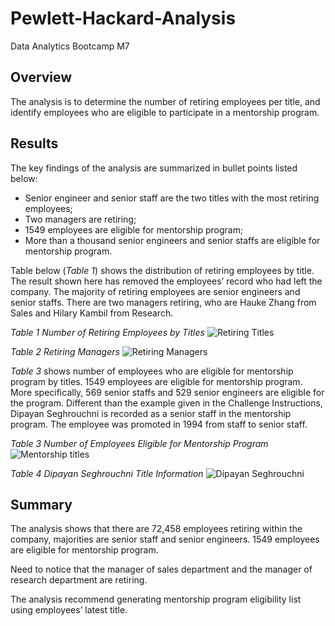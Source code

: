 # Pewlett-Hackard-Analysis
Data Analytics Bootcamp M7
## Overview
The analysis is to determine the number of retiring employees per title, and identify employees who are eligible to participate in a mentorship program.
## Results
The key findings of the analysis are summarized in bullet points listed below:

- Senior engineer and senior staff are the two titles with the most retiring employees;
- Two managers are retiring;
- 1549 employees are eligible for mentorship program;
- More than a thousand senior engineers and senior staffs are eligible for mentorship program.

Table below (_Table 1_) shows the distribution of retiring employees by title. The result shown here has removed the employees’ record who had left the company. The majority of retiring employees are senior engineers and senior staffs. There are two managers retiring, who are Hauke Zhang from Sales and Hilary Kambil from Research.

_Table 1 Number of Retiring Employees by Titles_
![Retiring Titles](https://user-images.githubusercontent.com/78275082/114281620-51a5ba00-9a0d-11eb-81ba-2a33d85bda83.png)

_Table 2 Retiring Managers_
![Retiring Managers](https://user-images.githubusercontent.com/78275082/114281635-6f731f00-9a0d-11eb-8183-40beb48971a0.png)

_Table 3_ shows number of employees who are eligible for mentorship program by titles. 1549 employees are eligible for mentorship program. More specifically, 569 senior staffs and 529 senior engineers are eligible for the program. Different than the example given in the Challenge Instructions, Dipayan Seghrouchni is recorded as a senior staff in the mentorship program. The employee was promoted in 1994 from staff to senior staff.

_Table 3 Number of Employees Eligible for Mentorship Program_
![Mentorship titles](https://user-images.githubusercontent.com/78275082/114281675-b6f9ab00-9a0d-11eb-9a53-2b9f818a6e47.png)

_Table 4 Dipayan Seghrouchni Title Information_
![Dipayan Seghrouchni](https://user-images.githubusercontent.com/78275082/114281694-d7c20080-9a0d-11eb-9a6a-bddffd25ef3f.png)

## Summary
The analysis shows that there are 72,458 employees retiring within the company, majorities are senior staff and senior engineers. 1549 employees are eligible for mentorship program.

Need to notice that the manager of sales department and the manager of research department are retiring.

The analysis recommend generating mentorship program eligibility list using employees’ latest title.

